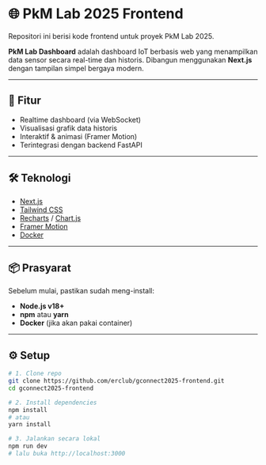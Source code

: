 # 🌐 PkM Lab 2025 Frontend

Repositori ini berisi kode frontend untuk proyek PkM Lab 2025.

**PkM Lab Dashboard** adalah dashboard IoT berbasis web yang menampilkan data sensor secara real-time dan historis. Dibangun menggunakan **Next.js** dengan tampilan simpel bergaya modern.

---

## 🚀 Fitur

- Realtime dashboard (via WebSocket)
- Visualisasi grafik data historis
- Interaktif & animasi (Framer Motion)
- Terintegrasi dengan backend FastAPI

---

## 🛠️ Teknologi

- [Next.js](https://nextjs.org/)
- [Tailwind CSS](https://tailwindcss.com/)
- [Recharts](https://recharts.org/) / [Chart.js](https://www.chartjs.org/)
- [Framer Motion](https://www.framer.com/motion/)
- [Docker](https://www.docker.com/)

---

## 📦 Prasyarat

Sebelum mulai, pastikan sudah meng-install:

- **Node.js v18+**
- **npm** atau **yarn**
- **Docker** (jika akan pakai container)

---

## ⚙️ Setup

```bash
# 1. Clone repo
git clone https://github.com/erclub/gconnect2025-frontend.git
cd gconnect2025-frontend

# 2. Install dependencies
npm install
# atau
yarn install

# 3. Jalankan secara lokal
npm run dev
# lalu buka http://localhost:3000
```
